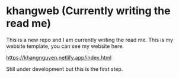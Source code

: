 # khangweb (Currently writing the read me)

This is a new repo and I am currently writing the read me. This is my website template, you can see my website here. 

https://khangnguyen.netlify.app/index.html

Still under development but this is the first step. 
